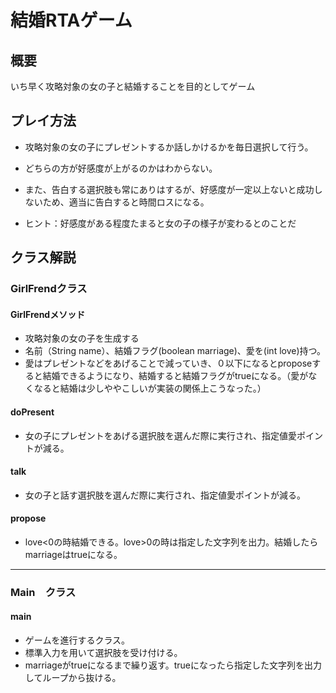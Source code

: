 # 結婚RTAゲーム

## 概要
いち早く攻略対象の女の子と結婚することを目的としてゲーム

## プレイ方法
- 攻略対象の女の子にプレゼントするか話しかけるかを毎日選択して行う。
- どちらの方が好感度が上がるのかはわからない。
- また、告白する選択肢も常にありはするが、好感度が一定以上ないと成功しないため、適当に告白すると時間ロスになる。

- ヒント：好感度がある程度たまると女の子の様子が変わるとのことだ

## クラス解説

### GirlFrendクラス 
#### GirlFrendメソッド
- 攻略対象の女の子を生成する
- 名前（String name）、結婚フラグ(boolean marriage)、愛を(int love)持つ。
- 愛はプレゼントなどをあげることで減っていき、０以下になるとproposeすると結婚できるようになり、結婚すると結婚フラグがtrueになる。（愛がなくなると結婚は少しややこしいが実装の関係上こうなった。）
#### doPresent
- 女の子にプレゼントをあげる選択肢を選んだ際に実行され、指定値愛ポイントが減る。
#### talk 
- 女の子と話す選択肢を選んだ際に実行され、指定値愛ポイントが減る。
#### propose
- love<0の時結婚できる。love>0の時は指定した文字列を出力。結婚したらmarriageはtrueになる。

-----

### Main　クラス

#### main 
- ゲームを進行するクラス。
- 標準入力を用いて選択肢を受け付ける。
- marriageがtrueになるまで繰り返す。trueになったら指定した文字列を出力してループから抜ける。
